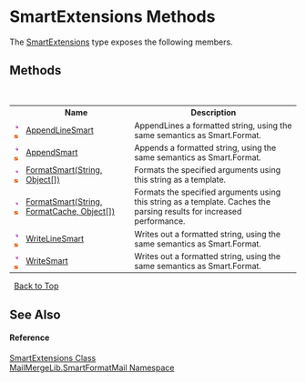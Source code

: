 # SmartExtensions Methods
 

The <a href="bf9a3cf6-4aab-0727-12e7-e34725f5bab4">SmartExtensions</a> type exposes the following members.


## Methods
&nbsp;<table><tr><th></th><th>Name</th><th>Description</th></tr><tr><td>![Public method](media/pubmethod.gif "Public method")![Static member](media/static.gif "Static member")</td><td><a href="215e221e-cf38-de7e-5e05-bab1b81157d9">AppendLineSmart</a></td><td>
AppendLines a formatted string, using the same semantics as Smart.Format.</td></tr><tr><td>![Public method](media/pubmethod.gif "Public method")![Static member](media/static.gif "Static member")</td><td><a href="52294212-0d68-e9c2-d393-2b561bf6b7cf">AppendSmart</a></td><td>
Appends a formatted string, using the same semantics as Smart.Format.</td></tr><tr><td>![Public method](media/pubmethod.gif "Public method")![Static member](media/static.gif "Static member")</td><td><a href="7f91a586-face-ad55-7beb-20b366fbad20">FormatSmart(String, Object[])</a></td><td>
Formats the specified arguments using this string as a template.</td></tr><tr><td>![Public method](media/pubmethod.gif "Public method")![Static member](media/static.gif "Static member")</td><td><a href="b1efe1af-4ff2-372b-1c81-df8606c9f91a">FormatSmart(String, FormatCache, Object[])</a></td><td>
Formats the specified arguments using this string as a template. Caches the parsing results for increased performance.</td></tr><tr><td>![Public method](media/pubmethod.gif "Public method")![Static member](media/static.gif "Static member")</td><td><a href="b3c58945-e725-5bb8-b168-3ecb05dc5cb6">WriteLineSmart</a></td><td>
Writes out a formatted string, using the same semantics as Smart.Format.</td></tr><tr><td>![Public method](media/pubmethod.gif "Public method")![Static member](media/static.gif "Static member")</td><td><a href="89653a0e-93b0-783c-35ea-3f02a2fac924">WriteSmart</a></td><td>
Writes out a formatted string, using the same semantics as Smart.Format.</td></tr></table>&nbsp;
<a href="#smartextensions-methods">Back to Top</a>

## See Also


#### Reference
<a href="bf9a3cf6-4aab-0727-12e7-e34725f5bab4">SmartExtensions Class</a><br /><a href="88cfadde-a921-7a6c-1e84-2ad3bb604d31">MailMergeLib.SmartFormatMail Namespace</a><br />